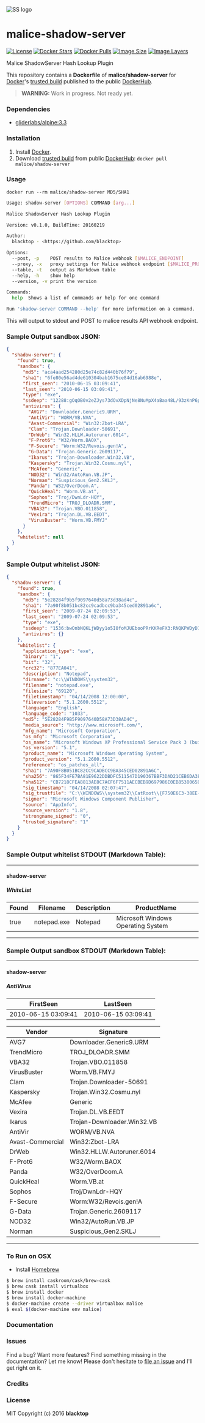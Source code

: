 ![SS logo](https://raw.githubusercontent.com/maliceio/malice-shadow-server/master/logo.png)
# malice-shadow-server

[![License](http://img.shields.io/:license-mit-blue.svg)](http://doge.mit-license.org)
[![Docker Stars](https://img.shields.io/docker/stars/malice/shadow-server.svg)][hub]
[![Docker Pulls](https://img.shields.io/docker/pulls/malice/shadow-server.svg)][hub]
[![Image Size](https://img.shields.io/imagelayers/image-size/malice/shadow-server/latest.svg)](https://imagelayers.io/?images=malice/shadow-server:latest)
[![Image Layers](https://img.shields.io/imagelayers/layers/malice/shadow-server/latest.svg)](https://imagelayers.io/?images=malice/shadow-server:latest)

Malice ShadowServer Hash Lookup Plugin

This repository contains a **Dockerfile** of **malice/shadow-server** for [Docker](https://www.docker.io/)'s [trusted build](https://index.docker.io/u/malice/shadow-server/) published to the public [DockerHub](https://index.docker.io/).

> **WARNING:** Work in progress.  Not ready yet.

### Dependencies

* [gliderlabs/alpine:3.3](https://index.docker.io/_/gliderlabs/alpine/)


### Installation

1. Install [Docker](https://www.docker.io/).
2. Download [trusted build](https://hub.docker.com/r/malice/shadow-server/) from public [DockerHub](https://hub.docker.com): `docker pull malice/shadow-server`

### Usage

    docker run --rm malice/shadow-server MD5/SHA1

```bash
Usage: shadow-server [OPTIONS] COMMAND [arg...]

Malice ShadowServer Hash Lookup Plugin

Version: v0.1.0, BuildTime: 20160219

Author:
  blacktop - <https://github.com/blacktop>

Options:
  --post, -p	POST results to Malice webhook [$MALICE_ENDPOINT]
  --proxy, -x	proxy settings for Malice webhook endpoint [$MALICE_PROXY]
  --table, -t	output as Markdown table
  --help, -h	show help
  --version, -v	print the version

Commands:
  help	Shows a list of commands or help for one command

Run 'shadow-server COMMAND --help' for more information on a command.
```

This will output to stdout and POST to malice results API webhook endpoint.

### Sample Output **sandbox** JSON:
```json
{
  "shadow-server": {
    "found": true,
    "sandbox": {
      "md5": "aca4aad254280d25e74c82d440b76f79",
      "sha1": "6fe80e56ad4de610304bab1675ce84d16ab6988e",
      "first_seen": "2010-06-15 03:09:41",
      "last_seen": "2010-06-15 03:09:41",
      "type": "exe",
      "ssdeep": "12288:gOqOB0v2eZJys73dOvXDpNjNe8NuMpX4aBaa48L/93zKnP6ppgg2HFZlxVPbZX:sOA2eZJ8NI8Nah8L/4PqmTVPlX",
      "antivirus": {
        "AVG7": "Downloader.Generic9.URM",
        "AntiVir": "WORM/VB.NVA",
        "Avast-Commercial": "Win32:Zbot-LRA",
        "Clam": "Trojan.Downloader-50691",
        "DrWeb": "Win32.HLLW.Autoruner.6014",
        "F-Prot6": "W32/Worm.BAOX",
        "F-Secure": "Worm:W32/Revois.gen!A",
        "G-Data": "Trojan.Generic.2609117",
        "Ikarus": "Trojan-Downloader.Win32.VB",
        "Kaspersky": "Trojan.Win32.Cosmu.nyl",
        "McAfee": "Generic",
        "NOD32": "Win32/AutoRun.VB.JP",
        "Norman": "Suspicious_Gen2.SKLJ",
        "Panda": "W32/OverDoom.A",
        "QuickHeal": "Worm.VB.at",
        "Sophos": "Troj/DwnLdr-HQY",
        "TrendMicro": "TROJ_DLOADR.SMM",
        "VBA32": "Trojan.VBO.011858",
        "Vexira": "Trojan.DL.VB.EEDT",
        "VirusBuster": "Worm.VB.FMYJ"
      }
    },
    "whitelist": null
  }
}
```
### Sample Output **whitelist** JSON:
```json
{
  "shadow-server": {
    "found": true,
    "sandbox": {
      "md5": "5e28284f9b5f9097640d58a73d38ad4c",
      "sha1": "7a90f8b051bc82cc9cadbcc9ba345ced02891a6c",
      "first_seen": "2009-07-24 02:09:53",
      "last_seen": "2009-07-24 02:09:53",
      "type": "exe",
      "ssdeep": "1536:bwOnbNQKLjWDyy1o5I0foMJUEbooPRrKKReFX3:RNQKPWDyDI0fFJltZrpReFX3",
      "antivirus": {}
    },
    "whitelist": {
      "application_type": "exe",
      "binary": "1",
      "bit": "32",
      "crc32": "877EA041",
      "description": "Notepad",
      "dirname": "c:\\WINDOWS\\system32",
      "filename": "notepad.exe",
      "filesize": "69120",
      "filetimestamp": "04/14/2008 12:00:00",
      "fileversion": "5.1.2600.5512",
      "language": "English",
      "language_code": "1033",
      "md5": "5E28284F9B5F9097640D58A73D38AD4C",
      "media_source": "http://www.microsoft.com/",
      "mfg_name": "Microsoft Corporation",
      "os_mfg": "Microsoft Corporation",
      "os_name": "Microsoft Windows XP Professional Service Pack 3 (build 2600)",
      "os_version": "5.1",
      "product_name": "Microsoft Windows Operating System",
      "product_version": "5.1.2600.5512",
      "reference": "os_patches_all",
      "sha1": "7A90F8B051BC82CC9CADBCC9BA345CED02891A6C",
      "sha256": "865F34FE7BA81E9622DDBDFC511547D190367BBF3DAD21CEB6DA3EEC621044F5",
      "sha512": "CB7218CFEA8813AE8C7ACF6F7511AECBEB9D697986E0EB8538065BF9E3E9C6CED9C29270EB677F5ACF08D2E94B21018D8C4A376AA646FA73CE831FC87D448934",
      "sig_timestamp": "04/14/2008 02:07:47",
      "sig_trustfile": "C:\\WINDOWS\\system32\\CatRoot\\{F750E6C3-38EE-11D1-85E5-00C04FC295EE}\\NT5.CAT",
      "signer": "Microsoft Windows Component Publisher",
      "source": "AppInfo",
      "source_version": "1.8",
      "strongname_signed": "0",
      "trusted_signature": "1"
    }
  }
}
```
### Sample Output **whitelist** STDOUT (Markdown Table):
---
#### shadow-server
##### WhiteList
| Found | Filename    | Description | ProductName                        |
| ----- | ----------- | ----------- | ---------------------------------- |
| true  | notepad.exe | Notepad     | Microsoft Windows Operating System |
---
### Sample Output **sandbox** STDOUT (Markdown Table):
---
#### shadow-server
##### AntiVirus
| FirstSeen           | LastSeen            |
| ------------------- | ------------------- |
| 2010-06-15 03:09:41 | 2010-06-15 03:09:41 |

| Vendor           | Signature                  |
| ---------------- | -------------------------- |
| AVG7             | Downloader.Generic9.URM    |
| TrendMicro       | TROJ_DLOADR.SMM            |
| VBA32            | Trojan.VBO.011858          |
| VirusBuster      | Worm.VB.FMYJ               |
| Clam             | Trojan.Downloader-50691    |
| Kaspersky        | Trojan.Win32.Cosmu.nyl     |
| McAfee           | Generic                    |
| Vexira           | Trojan.DL.VB.EEDT          |
| Ikarus           | Trojan-Downloader.Win32.VB |
| AntiVir          | WORM/VB.NVA                |
| Avast-Commercial | Win32:Zbot-LRA             |
| DrWeb            | Win32.HLLW.Autoruner.6014  |
| F-Prot6          | W32/Worm.BAOX              |
| Panda            | W32/OverDoom.A             |
| QuickHeal        | Worm.VB.at                 |
| Sophos           | Troj/DwnLdr-HQY            |
| F-Secure         | Worm:W32/Revois.gen!A      |
| G-Data           | Trojan.Generic.2609117     |
| NOD32            | Win32/AutoRun.VB.JP        |
| Norman           | Suspicious_Gen2.SKLJ       |
---
### To Run on OSX
 - Install [Homebrew](http://brew.sh)

```bash
$ brew install caskroom/cask/brew-cask
$ brew cask install virtualbox
$ brew install docker
$ brew install docker-machine
$ docker-machine create --driver virtualbox malice
$ eval $(docker-machine env malice)
```

### Documentation

### Issues

Find a bug? Want more features? Find something missing in the documentation? Let me know! Please don't hesitate to [file an issue](https://github.com/maliceio/malice-av/issues/new) and I'll get right on it.

### Credits

### License
MIT Copyright (c) 2016 **blacktop**

[hub]: https://hub.docker.com/r/malice/shadow-server/
